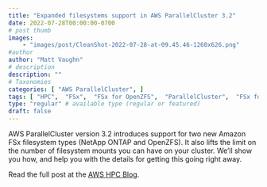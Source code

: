 ```yaml
---
title: "Expanded filesystems support in AWS ParallelCluster 3.2"
date: 2022-07-28T00:00:00-0700
# post thumb
images:
    - "images/post/CleanShot-2022-07-28-at-09.45.46-1260x626.png"
#author
author: "Matt Vaughn"
# description
description: ""
# Taxonomies
categories: [ "AWS ParallelCluster", ]
tags: [ "HPC",  "FSx",  "FSx for OpenZFS",  "ParallelCluster",  "FSx for NetApp ONTAP",  "FSx for Lustre",  "hpcblog", ]
type: "regular" # available type (regular or featured)
draft: false
---
```


AWS ParallelCluster version 3.2 introduces support for two new Amazon FSx filesystem types (NetApp ONTAP and OpenZFS). It also lifts the limit on the number of filesystem mounts you can have on your cluster. We’ll show you how, and help you with the details for getting this going right away.

Read the full post at the [AWS HPC Blog](https://aws.amazon.com/blogs/hpc/expanded-filesystems-support-in-aws-parallelcluster-3-2/).
